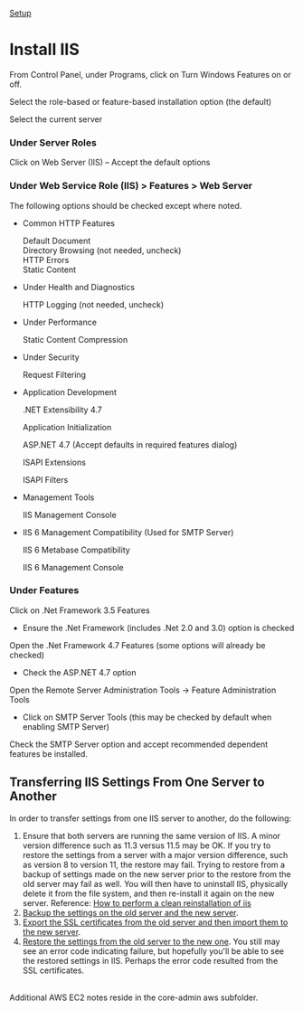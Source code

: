 [Setup](../)
# Install IIS

From Control Panel, under Programs, click on Turn Windows Features on or off.  

Select the role-based or feature-based installation option (the default)  

Select the current server

### Under Server Roles

Click on Web Server (IIS) – Accept the default options

### Under Web Service Role (IIS) > Features > Web Server

The following options should be checked except where noted.  

- Common HTTP Features

    Default Document    
    Directory Browsing (not needed, uncheck)  
    HTTP Errors  
    Static Content  

- Under Health and Diagnostics

    HTTP Logging (not needed, uncheck)

- Under Performance

    Static Content Compression

- Under Security

    Request Filtering

- Application Development

    .NET Extensibility 4.7

    Application Initialization

    ASP.NET 4.7 (Accept defaults in required features dialog)

    ISAPI Extensions

    ISAPI Filters

- Management Tools

    IIS Management Console             

- IIS 6 Management Compatibility (Used for SMTP Server)

    IIS 6 Metabase Compatibility

    IIS 6 Management Console

### Under Features

Click on .Net Framework 3.5 Features

- Ensure the .Net Framework (includes .Net 2.0 and 3.0) option is checked

Open the .Net Framework 4.7 Features (some options will already be checked)

- Check the ASP.NET 4.7 option

Open the Remote Server Administration Tools -> Feature Administration Tools

- Click on SMTP Server Tools (this may be checked by default when enabling SMTP Server)

Check the SMTP Server option and accept recommended dependent features be installed.

## Transferring IIS Settings From One Server to Another

In order to transfer settings from one IIS server to another, do the following:
<ol>
<li>Ensure that both servers are running the same version of IIS. A minor version difference such as 11.3 versus 11.5 may be OK. If you try to restore the settings from a server with a major version difference, such as version 8 to version 11, the restore may fail. Trying to restore from a backup of settings made on the new server prior to the restore from the old server may fail as well. You will then have to uninstall IIS, physically delete it from the file system, and then re-install it again on the new server. Reference: <a href='https://docs.microsoft.com/en-us/archive/blogs/friis/how-to-perform-a-clean-reinstallation-of-iis' target='_blank'>How to perform a clean reinstallation of iis</a></li>
<li><a href='https://stackoverflow.com/questions/58953676/how-can-i-copy-all-iis-setting-configurations-application-pools-from-one-iis-b' target='_blank'>Backup the settings on the old server and the new server</a>.</li>
<li><a href='https://www.digicert.com/kb/ssl-support/certificate-pfx-file-export-import-iis-10.htm' target='_blank'>Export the SSL certificates from the old server and then import them to the new server</a>.</li>
<li><a href='https://stackoverflow.com/questions/58953676/how-can-i-copy-all-iis-setting-configurations-application-pools-from-one-iis-b' target='_blank'>Restore the settings from the old server to the new one</a>. You still may see an error code indicating failure, but hopefully you'll be able to see the restored settings in IIS. Perhaps the error code resulted from the SSL certificates.</li>
</ol>

<br />
Additional AWS EC2 notes reside in the core-admin aws subfolder.  
